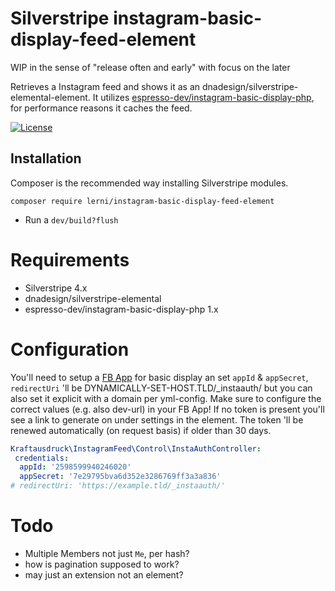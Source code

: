 # Silverstripe instagram-basic-display-feed-element
WIP in the sense of "release often and early" with focus on the later

Retrieves a Instagram feed and shows it as an dnadesign/silverstripe-elemental-element. It utilizes [espresso-dev/instagram-basic-display-php](https://github.com/espresso-dev/instagram-basic-display-php), for performance reasons it caches the feed.

[![License](https://img.shields.io/badge/License-BSD%203--Clause-blue.svg)](LICENSE.md)

## Installation
Composer is the recommended way installing Silverstripe modules.
```
composer require lerni/instagram-basic-display-feed-element
```
* Run a `dev/build?flush`

# Requirements
* Silverstripe 4.x
* dnadesign/silverstripe-elemental
* espresso-dev/instagram-basic-display-php 1.x

# Configuration
You'll need to setup a [FB App](https://developers.facebook.com/docs/instagram-basic-display-api/getting-started/) for basic display an set `appId` & `appSecret`, `redirectUri` 'll be DYNAMICALLY-SET-HOST.TLD/_instaauth/ but you can also set it explicit with a domain per yml-config. Make sure to configure the correct values (e.g. also dev-url) in your FB App! If no token is present you'll see a link to generate on under settings in the element. The token 'll be renewed automatically (on request basis) if older than 30 days.
```yaml
Kraftausdruck\InstagramFeed\Control\InstaAuthController:
 credentials:
  appId: '2598599940246020'
  appSecret: '7e29795bva6d352e3286769ff3a3a836'
# redirectUri: 'https://example.tld/_instaauth/'
```

# Todo
* Multiple Members not just `Me`, per hash?
* how is pagination supposed to work?
* may just an extension not an element?